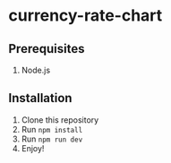 # currency-rate-chart

## Prerequisites

1. Node.js

## Installation

1. Clone this repository
2. Run ```npm install```
3. Run ```npm run dev```
4. Enjoy!
